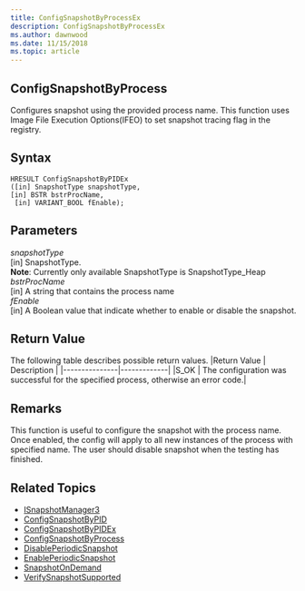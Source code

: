 ```yaml
---
title: ConfigSnapshotByProcessEx 
description: ConfigSnapshotByProcessEx
ms.author: dawnwood
ms.date: 11/15/2018
ms.topic: article
---
```


## ConfigSnapshotByProcess

Configures snapshot using the provided process name. This function uses Image File Execution Options(IFEO) to set snapshot tracing flag in the registry. 

## Syntax

``` 
HRESULT ConfigSnapshotByPIDEx
([in] SnapshotType snapshotType,
[in] BSTR bstrProcName,
 [in] VARIANT_BOOL fEnable);
 ```

## Parameters

*snapshotType* <br/>
[in] SnapshotType. <br/>
**Note**: Currently only available SnapshotType is SnapshotType_Heap<br/>
*bstrProcName*<br/>
[in] A string that contains the process name<br/>
*fEnable*<br/>
[in] A Boolean value that indicate whether to enable or disable the snapshot.<br/>

## Return Value

The following table describes possible return values.
|Return Value	| Description |
|---------------|-------------|
|S_OK	| The configuration was successful for the specified process, otherwise an error code.|


## Remarks
This function is useful to configure the snapshot with the process name. Once enabled, the config will apply to all new instances of the process with specified name. The user should disable snapshot when the testing has finished. 

## Related Topics

* [ISnapshotManager3](isnapshotmanager3.md)
* [ConfigSnapshotByPID](configsnapshotbypid.md)
* [ConfigSnapshotByPIDEx](configsnapshotbypidex.md)
* [ConfigSnapshotByProcess](configsnapshotbyprocess.md)
* [DisablePeriodicSnapshot](disableperiodicsnapshot.md)
* [EnablePeriodicSnapshot](enableperiodicsnapshot.md)
* [SnapshotOnDemand](snapshotondemand.md)
* [VerifySnapshotSupported](verifysnapshotsupported.md)